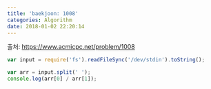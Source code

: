 ```yaml
---
title: 'baekjoon: 1008'
categories: Algorithm
date: 2018-01-02 22:20:14
---
```

출처: https://www.acmicpc.net/problem/1008

```javascript
var input = require('fs').readFileSync('/dev/stdin').toString();

var arr = input.split(' ');
console.log(arr[0] / arr[1]);
```